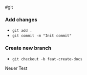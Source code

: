 #git

### Add changes

- `git add .`
- `git commit -m "Init commit"`

### Create new branch

- `git checkout -b feat-create-docs`

Neuer Test  